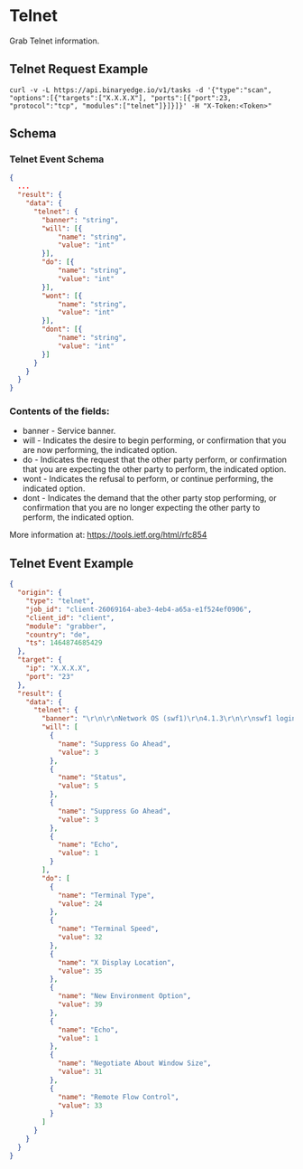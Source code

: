 # Telnet

Grab Telnet information.

## Telnet Request Example

```
curl -v -L https://api.binaryedge.io/v1/tasks -d '{"type":"scan", "options":[{"targets":["X.X.X.X"], "ports":[{"port":23, "protocol":"tcp", "modules":["telnet"]}]}]}' -H "X-Token:<Token>"
```

## Schema

### Telnet Event Schema

```json
{
  ...
  "result": {
    "data": {
      "telnet": {
        "banner": "string",
        "will": [{
            "name": "string",
            "value": "int"
        }],
        "do": [{
            "name": "string",
            "value": "int"
        }],
        "wont": [{
            "name": "string",
            "value": "int"
        }],
        "dont": [{
            "name": "string",
            "value": "int"
        }]
      }
    }
  }
}
```

### Contents of the fields:

  * banner - Service banner.
  * will - Indicates the desire to begin performing, or confirmation that you are now performing, the indicated option.
  * do - Indicates the request that the other party perform, or confirmation that you are expecting the other party to perform, the indicated option.
  * wont - Indicates the refusal to perform, or continue performing, the indicated option.
  * dont - Indicates the demand that the other party stop performing, or confirmation that you are no longer expecting the other party to perform, the indicated option.

More information at: https://tools.ietf.org/html/rfc854

## Telnet Event Example

```json
{
  "origin": {
    "type": "telnet",
    "job_id": "client-26069164-abe3-4eb4-a65a-e1f524ef0906",
    "client_id": "client",
    "module": "grabber",
    "country": "de",
    "ts": 1464874685429
  },
  "target": {
    "ip": "X.X.X.X",
    "port": "23"
  },
  "result": {
    "data": {
      "telnet": {
        "banner": "\r\n\r\nNetwork OS (swf1)\r\n4.1.3\r\n\r\nswf1 login: ",
        "will": [
          {
            "name": "Suppress Go Ahead",
            "value": 3
          },
          {
            "name": "Status",
            "value": 5
          },
          {
            "name": "Suppress Go Ahead",
            "value": 3
          },
          {
            "name": "Echo",
            "value": 1
          }
        ],
        "do": [
          {
            "name": "Terminal Type",
            "value": 24
          },
          {
            "name": "Terminal Speed",
            "value": 32
          },
          {
            "name": "X Display Location",
            "value": 35
          },
          {
            "name": "New Environment Option",
            "value": 39
          },
          {
            "name": "Echo",
            "value": 1
          },
          {
            "name": "Negotiate About Window Size",
            "value": 31
          },
          {
            "name": "Remote Flow Control",
            "value": 33
          }
        ]
      }
    }
  }
}
```
